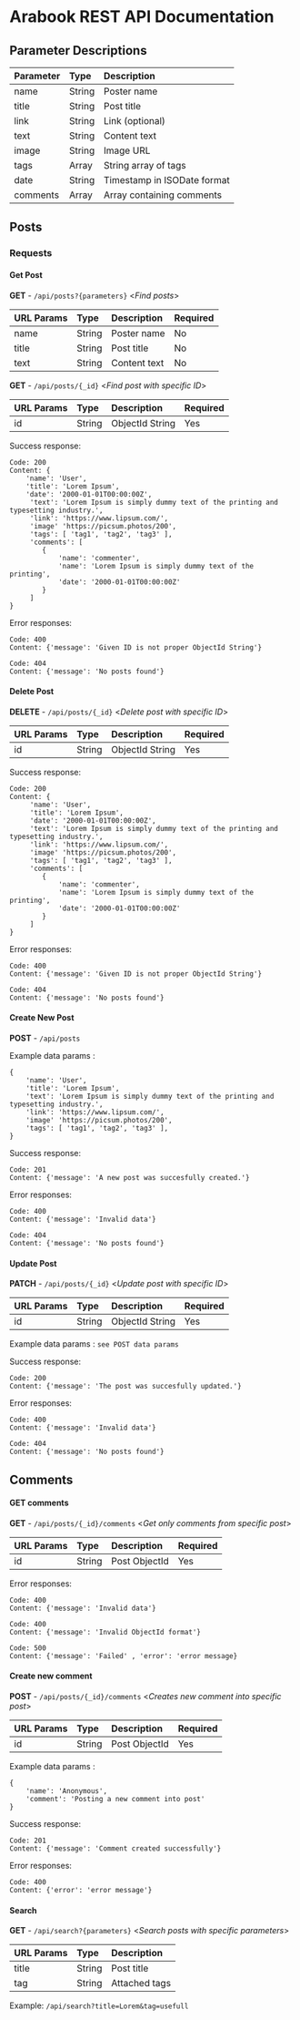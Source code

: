 # Arabook REST API Documentation

## Parameter Descriptions

| Parameter  | Type   |  Description    |
|:---------- |:------ |:--------------- | 
| name       | String | Poster name     |
| title      | String | Post title      | 
| link       | String | Link (optional) | 
| text       | String | Content text    | 
| image      | String | Image URL       | 
| tags       | Array  | String array of tags | 
| date       | String | Timestamp in ISODate format | 
| comments   | Array  | Array containing comments | 


## Posts



### Requests

#### Get Post
**GET** - ``/api/posts?{parameters}`` <_Find posts_>  


| URL Params  | Type   |  Description    | Required |
|:----------- |:------ |:--------------- |:-------- |
| name        | String | Poster name     | No       |
| title       | String | Post title      | No       |
| text        | String | Content text    | No       |


**GET** - ``/api/posts/{_id}`` <_Find post with specific ID_>

| URL Params  | Type   |  Description    | Required |
|:----------- |:------ |:--------------- |:-------- |
| id          | String | ObjectId String | Yes      |

Success response:

    Code: 200
    Content: {
        'name': 'User',
        'title': 'Lorem Ipsum',
        'date': '2000-01-01T00:00:00Z', 
         'text': 'Lorem Ipsum is simply dummy text of the printing and typesetting industry.',
         'link': 'https://www.lipsum.com/',
         'image' 'https://picsum.photos/200',
         'tags': [ 'tag1', 'tag2', 'tag3' ],
         'comments': [
            {
                'name': 'commenter',
                'name': 'Lorem Ipsum is simply dummy text of the printing',
                'date': '2000-01-01T00:00:00Z'
            }
         ]   
    }
    
Error responses:
````
Code: 400
Content: {'message': 'Given ID is not proper ObjectId String'}
````

````
Code: 404
Content: {'message': 'No posts found'}
````

#### Delete Post

**DELETE** - ``/api/posts/{_id}`` <_Delete post with specific ID_>

| URL Params  | Type   |  Description    | Required |
|:----------- |:------ |:--------------- |:-------- |
| id          | String | ObjectId String | Yes      |

Success response:

    Code: 200
    Content: {
         'name': 'User',
         'title': 'Lorem Ipsum',
         'date': '2000-01-01T00:00:00Z', 
         'text': 'Lorem Ipsum is simply dummy text of the printing and typesetting industry.',
         'link': 'https://www.lipsum.com/',
         'image' 'https://picsum.photos/200',
         'tags': [ 'tag1', 'tag2', 'tag3' ],
         'comments': [
            {
                'name': 'commenter',
                'name': 'Lorem Ipsum is simply dummy text of the printing',
                'date': '2000-01-01T00:00:00Z'
            }
         ]   
    }

Error responses:
````
Code: 400
Content: {'message': 'Given ID is not proper ObjectId String'}
````

````
Code: 404
Content: {'message': 'No posts found'}
````

#### Create New Post

**POST** - ``/api/posts`` 

Example data params :

    {
        'name': 'User',
        'title': 'Lorem Ipsum',
        'text': 'Lorem Ipsum is simply dummy text of the printing and typesetting industry.',
        'link': 'https://www.lipsum.com/',
        'image' 'https://picsum.photos/200',
        'tags': [ 'tag1', 'tag2', 'tag3' ],   
    }


Success response:

    Code: 201
    Content: {'message': 'A new post was succesfully created.'}
   
Error responses:
````
Code: 400
Content: {'message': 'Invalid data'}
````

````
Code: 404
Content: {'message': 'No posts found'}
````
    
#### Update Post

**PATCH** - ``/api/posts/{_id}`` <_Update post with specific ID_>

| URL Params  | Type   |  Description    | Required |
|:----------- |:------ |:--------------- |:-------- |
| id          | String | ObjectId String | Yes      |

Example data params : ``see POST data params``

Success response:

    Code: 200
    Content: {'message': 'The post was succesfully updated.'}

Error responses:
````
Code: 400
Content: {'message': 'Invalid data'}
````

````
Code: 404
Content: {'message': 'No posts found'}
````
    
## Comments

#### GET comments

**GET** - ``/api/posts/{_id}/comments`` <_Get only comments from specific post_>

| URL Params  | Type   |  Description    | Required |
|:----------- |:------ |:--------------- |:-------- |
| id          | String | Post ObjectId   | Yes      |

Error responses:
````
Code: 400
Content: {'message': 'Invalid data'}
````

````
Code: 400
Content: {'message': 'Invalid ObjectId format'}
````

````
Code: 500
Content: {'message': 'Failed' , 'error': 'error message}
````

#### Create new comment

**POST** - ``/api/posts/{_id}/comments`` <_Creates new comment into specific post_>

| URL Params  | Type   |  Description    | Required |
|:----------- |:------ |:--------------- |:-------- |
| id          | String | Post ObjectId   | Yes      |

Example data params :

    {
        'name': 'Anonymous',
        'comment': 'Posting a new comment into post'
    }

Success response:

    Code: 201
    Content: {'message': 'Comment created successfully'}

Error responses:
````
Code: 400
Content: {'error': 'error message'}
````

#### Search

**GET** - ``/api/search?{parameters}`` <_Search posts with specific parameters_>


| URL Params  | Type   |  Description    |
|:----------- |:------ |:--------------- |
| title       | String | Post title      | 
| tag         | String | Attached tags   | 

Example: ``/api/search?title=Lorem&tag=usefull``
